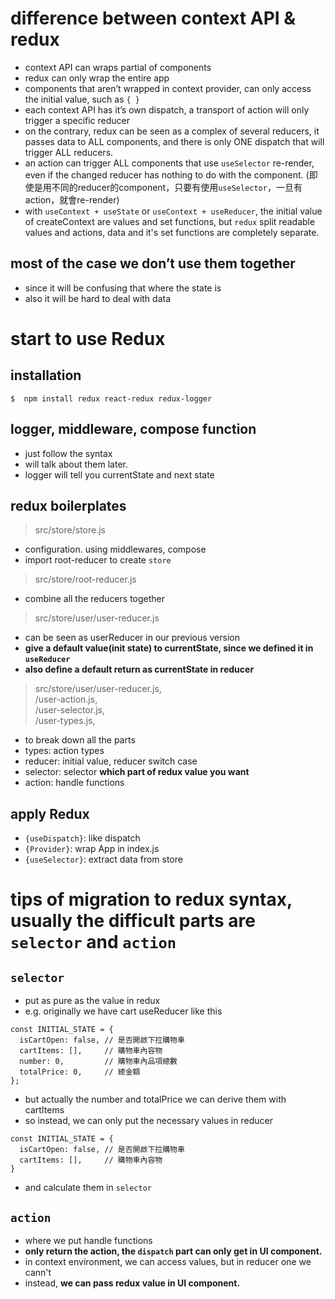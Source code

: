 # difference between context API & redux

- context API can wraps partial of components
- redux can only wrap the entire app
- components that aren’t wrapped in context provider, can only access the initial value, such as `{ }`
- each context API has it’s own dispatch, a transport of action will only trigger a specific reducer
- on the contrary, redux can be seen as a complex of several reducers, it passes data to ALL components, and there is only ONE dispatch that will trigger ALL reducers.
- an action can trigger ALL components that use `useSelector` re-render, even if the changed reducer has nothing to do with the component. (即使是用不同的reducer的component，只要有使用`useSelector`，一旦有action，就會re-render) 
- with `useContext + useState` or `useContext + useReducer`, the initial value of createContext are values and set functions, but `redux` split readable values and actions, data and it's set functions are completely separate.

## most of the case we don’t use them together

- since it will be confusing that where the state is
- also it will be hard to deal with data

# start to use Redux

## installation
`$  npm install redux react-redux redux-logger`

## logger, middleware, compose function
- just follow the syntax
- will talk about them later.
- logger will tell you currentState and next state

## redux boilerplates

> src/store/store.js

- configuration. using middlewares, compose
- import root-reducer to create `store`

> src/store/root-reducer.js

- combine all the reducers together

> src/store/user/user-reducer.js
- can be seen as userReducer in our previous version
- **give a default value(init state) to currentState, since we defined it in `useReducer`**
- **also define a default return as currentState in reducer**


> src/store/user/user-reducer.js, <br/>
>               /user-action.js, <br/>
>               /user-selector.js, <br/>
>               /user-types.js, <br/>
- to break down all the parts
- types: action types
- reducer: initial value, reducer switch case
- selector: selector **which part of redux value you want**
- action: handle functions


## apply Redux
- `{useDispatch}`: like dispatch
- `{Provider}`: wrap App in index.js
- `{useSelector}`: extract data from store


# tips of migration to redux syntax, usually the difficult parts are `selector` and `action`
## `selector`
- put as pure as the value in redux
- e.g. originally we have cart useReducer like this
```
const INITIAL_STATE = {
  isCartOpen: false, // 是否開啟下拉購物車
  cartItems: [],     // 購物車內容物
  number: 0,         // 購物車內品項總數
  totalPrice: 0,     // 總金額
};
```
- but actually the number and totalPrice we can derive them with cartItems
- so instead, we can only put the necessary values in reducer
```
const INITIAL_STATE = {
  isCartOpen: false, // 是否開啟下拉購物車
  cartItems: [],     // 購物車內容物
}
```
- and calculate them in `selector`

## `action`
- where we put handle functions
- **only return the action, the `dispatch` part can only get in UI component.**
- in context environment, we can access values, but in reducer one we cann't
- instead, **we can pass redux value in UI component.**



